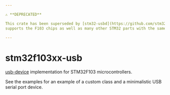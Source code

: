 ```yaml
---

⚠️ **DEPRECATED**

This crate has been superseded by [stm32-usbd](https://github.com/stm32-rs/stm32-usbd) which
supports the F103 chips as well as many other STM32 parts with the same USB peripheral.

---
```


stm32f103xx-usb
===============

[usb-device](https://github.com/mvirkkunen/usb-device) implementation for STM32F103
microcontrollers.

See the examples for an example of a custom class and a minimalistic USB serial port device.

